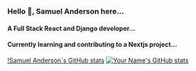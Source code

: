 ### Hello 👋, Samuel Anderson here...

 
#### A Full Stack React and Django developer...
#### Currently learning and contributing to a Nextjs project...
[!Samuel Anderson´s GitHub stats](https://github-readme-stats.vercel.app/api?username=samuelandersoncodes&show_icons=true&theme=transparent)
[![Your Name's GitHub stats](https://github-readme-stats.vercel.app/api?username=samuelandersoncodes)](https://github.com/samuelandersoncodes/github-readme-stats)


